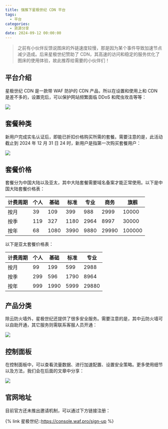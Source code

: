 ```yaml
---
title: 强推下星极世纪 CDN 平台
tags:
  - 平台
categories:
  - 资源分享
date: 2024-09-12 00:00:00
---
```


> 之前有小伙伴反馈说图床的外链速度较慢，那是因为某个事件导致加速节点减少造成。后来星极世纪赞助了 CDN，其高速的访问和稳定的服务优化了图床的使用体验，故此推荐给需要的小伙伴们！

<!-- more -->

## 平台介绍

星极世纪 CDN 是一款带 WAF 防护的 CDN 产品，所以在设置和使用上和 CDN 是差不多的，设置完后，可以保护网站频繁面临 DDoS 和爬虫攻击等等：

![](https://cdn.dusays.com/2024/09/747-1.jpg)

## 套餐种类

新用户完成实名认证后，即能已折扣价格购买所需的套餐。需要注意的是，此活动截止到 2024 年 12 月 31 日 24 时，新用户是指第一次购买套餐用户：

![](https://cdn.dusays.com/2024/09/747-2.jpg)

## 套餐价格

套餐分为中国大陆以及亚太，其中大陆套餐需要域名备案才能正常使用。以下是中国大陆套餐价格表：

| 计费周期 | 个人 | 基础 | 标准 | 专业 | 商务 | 旗舰 |
| - | - | - | - | - | - | - |
| 按月 | 39 | 109 | 399 | 988 | 2999 | 10000 |
| 按季 | 119 | 327 | 1180 | 2964 | 8997 | 30000 |
| 按年 | 68 | 1080 | 3990 | 9880 | 29990 | 100000 |

以下是亚太套餐价格表：

| 计费周期 | 个人 | 基础 | 标准 | 专业 |
| - | - | - | - | - |
| 按月 | 99 | 199 | 599 | 2988 |
| 按季 | 299 | 596 | 1790 | 8964 |
| 按年 | 999 | 1990 | 5999 | 29880 |

## 产品分类

除云防火墙外，星极世纪还提供了很多安全服务。需要注意的是，其中云防火墙可以自助开通，其它服务则需联系客服人员开通：

![](https://cdn.dusays.com/2024/09/747-3.jpg)

## 控制面板

在控制面板中，可以查看流量数据、进行加速配置、设置安全策略。更多使用细节以及方法，我们会在后面的文章中分享：

![](https://cdn.dusays.com/2024/09/747-4.jpg)

## 官网地址

目前官方还未推出邀请机制，可以通过下方链接注册：

{% link 星极世纪::https://console.waf.pro/sign-up %}